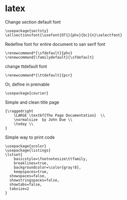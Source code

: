 # latex
Change section default font
```
\usepackage{sectsty}
\allsectionsfont{\usefont{OT1}{phv}{bc}{n}\selectfont}
```

Redefine font for entire document to san serif font
```
\renewcommand*{\sfdefault}{phv}
\renewcommand{\familydefault}{\sfdefault}
```
change ttdefault font 
```
\renewcommand*{\ttdefault}{pcr}
```
Or, define in premable
```
\usepackage{courier}
```
Simple and clean title page
```
{\raggedright
	\LARGE \textbf{The Page Documentation}  \\
	\normalsize  by John Due \\
	\today \\
}
```
Simple way to print code
```
\usepackage{xcolor}
\usepackage{listings}
\lstset{
	basicstyle=\footnotesize\ttfamily,
	breaklines=true,
	backgroundcolor=\color{gray!8},
	keepspaces=true,                                  
  showspaces=false,                
  showstringspaces=false,
  showtabs=false,                  
  tabsize=2
}
```

